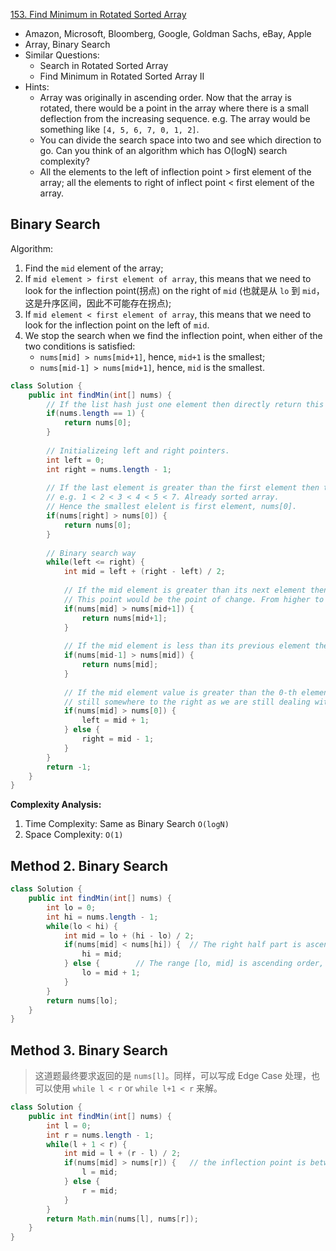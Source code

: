 [153. Find Minimum in Rotated Sorted Array](https://leetcode.com/problems/find-minimum-in-rotated-sorted-array/)

* Amazon, Microsoft, Bloomberg, Google, Goldman Sachs, eBay, Apple
* Array, Binary Search
* Similar Questions:
    * Search in Rotated Sorted Array
    * Find Minimum in Rotated Sorted Array II
* Hints:
    * Array was originally in ascending order. Now that the array is rotated, there would be a point in the array where there is a small deflection from the increasing sequence. e.g. The array would be something like `[4, 5, 6, 7, 0, 1, 2]`.
    * You can divide the search space into two and see which direction to go. Can you think of an algorithm which has O(logN) search complexity?
    * All the elements to the left of inflection point > first element of the array; all the elements to right of inflect point < first element of the array.
    

## Binary Search
Algorithm:
1. Find the `mid` element of the array;
2. If `mid element > first element of array`, this means that we need to look for the inflection point(拐点) on the right of `mid` (也就是从 `lo` 到 `mid`，这是升序区间，因此不可能存在拐点); 
3. If `mid element < first element of array`, this means that we need to look for the inflection point on the left of `mid`.
4. We stop the search when we find the inflection point, when either of the two conditions is satisfied:
    * `nums[mid] > nums[mid+1]`, hence, `mid+1` is the smallest;
    * `nums[mid-1] > nums[mid+1]`, hence, `mid` is the smallest.
    

```java 
class Solution {
    public int findMin(int[] nums) {
        // If the list hash just one element then directly return this element.
        if(nums.length == 1) {
            return nums[0];
        }
        
        // Initializeing left and right pointers.
        int left = 0;
        int right = nums.length - 1;
        
        // If the last element is greater than the first element then there is no rotation.
        // e.g. 1 < 2 < 3 < 4 < 5 < 7. Already sorted array. 
        // Hence the smallest elelent is first element, nums[0].
        if(nums[right] > nums[0]) {
            return nums[0];
        }
        
        // Binary search way
        while(left <= right) {
            int mid = left + (right - left) / 2;
            
            // If the mid element is greater than its next element then mid+1 element is the smallest
            // This point would be the point of change. From higher to lower value
            if(nums[mid] > nums[mid+1]) {
                return nums[mid+1];
            }
            
            // If the mid element is less than its previous element then mid element is the smallest
            if(nums[mid-1] > nums[mid]) {
                return nums[mid];
            }
            
            // If the mid element value is greater than the 0-th element this means the least value is
            // still somewhere to the right as we are still dealing with elements greater than nums[0]
            if(nums[mid] > nums[0]) {
                left = mid + 1;
            } else {
                right = mid - 1;
            }
        }
        return -1;
    }
}
```
**Complexity Analysis:**
1. Time Complexity: Same as Binary Search `O(logN)`
2. Space Complexity: `O(1)`


## Method 2. Binary Search
```java 
class Solution {
    public int findMin(int[] nums) {
        int lo = 0;
        int hi = nums.length - 1;
        while(lo < hi) {
            int mid = lo + (hi - lo) / 2;
            if(nums[mid] < nums[hi]) {  // The right half part is ascending order
                hi = mid;
            } else {        // The range [lo, mid] is ascending order, therefore mid+1 cannot be the smallest element
                lo = mid + 1;
            }
        }
        return nums[lo];
    }
}
```


## Method 3. Binary Search
> 这道题最终要求返回的是 `nums[l]`。同样，可以写成 Edge Case 处理，也可以使用 `while l < r` or `while l+1 < r` 来解。
```java 
class Solution {
    public int findMin(int[] nums) {
        int l = 0;
        int r = nums.length - 1;
        while(l + 1 < r) {
            int mid = l + (r - l) / 2;
            if(nums[mid] > nums[r]) {   // the inflection point is between `mid` and `r`
                l = mid;
            } else {
                r = mid;
            }
        }
        return Math.min(nums[l], nums[r]);
    }
}
```